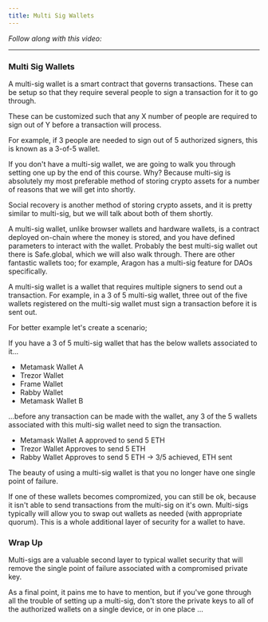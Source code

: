 ```yaml
---
title: Multi Sig Wallets
---
```


_Follow along with this video:_

---

### Multi Sig Wallets

A multi-sig wallet is a smart contract that governs transactions. These can be setup so that they require several people to sign a transaction for it to go through.

These can be customized such that any X number of people are required to sign out of Y before a transaction will process.

For example, if 3 people are needed to sign out of 5 authorized signers, this is known as a 3-of-5 wallet.

If you don't have a multi-sig wallet, we are going to walk you through setting one up by the end of this course. Why? Because multi-sig is absolutely my most preferable method of storing crypto assets for a number of reasons that we will get into shortly.

Social recovery is another method of storing crypto assets, and it is pretty similar to multi-sig, but we will talk about both of them shortly.

A multi-sig wallet, unlike browser wallets and hardware wallets, is a contract deployed on-chain where the money is stored, and you have defined parameters to interact with the wallet. Probably the best multi-sig wallet out there is Safe.global, which we will also walk through. There are other fantastic wallets too; for example, Aragon has a multi-sig feature for DAOs specifically.

A multi-sig wallet is a wallet that requires multiple signers to send out a transaction. For example, in a 3 of 5 multi-sig wallet, three out of the five wallets registered on the multi-sig wallet must sign a transaction before it is sent out.

For better example let's create a scenario;

If you have a 3 of 5 multi-sig wallet that has the below wallets associated to it...

- Metamask Wallet A
- Trezor Wallet
- Frame Wallet
- Rabby Wallet
- Metamask Wallet B

...before any transaction can be made with the wallet, any 3 of the 5 wallets associated with this multi-sig wallet need to sign the transaction.

- Metamask Wallet A approved to send 5 ETH
- Trezor Wallet Approves to send 5 ETH
- Rabby Wallet Approves to send 5 ETH -> 3/5 achieved, ETH sent

The beauty of using a multi-sig wallet is that you no longer have one single point of failure.

If one of these wallets becomes compromized, you can still be ok, because it isn't able to send transactions from the multi-sig on it's own. Multi-sigs typically will allow you to swap out wallets as needed (with appropriate quorum). This is a whole additional layer of security for a wallet to have.

### Wrap Up

Multi-sigs are a valuable second layer to typical wallet security that will remove the single point of failure associated with a compromised private key.

As a final point, it pains me to have to mention, but if you've gone through all the trouble of setting up a multi-sig, don't store the private keys to all of the authorized wallets on a single device, or in one place ...
